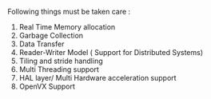 Following things must be taken care : 

1) Real Time  Memory allocation
2) Garbage Collection
3) Data Transfer
4) Reader-Writer Model ( Support for Distributed Systems)
5) Tiling and stride handling
6) Multi Threading support
7) HAL layer/ Multi Hardware acceleration support
8) OpenVX Support
